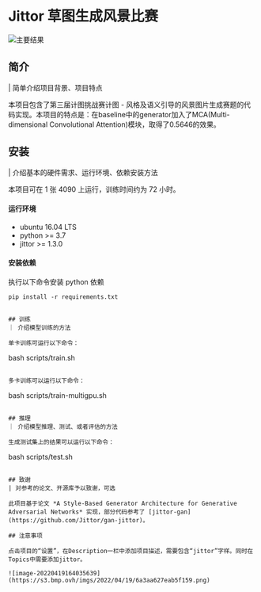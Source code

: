 
# Jittor 草图生成风景比赛

![主要结果](https://s3.bmp.ovh/imgs/2022/04/19/440f015864695c92.png)


## 简介
| 简单介绍项目背景、项目特点

本项目包含了第三届计图挑战赛计图 - 风格及语义引导的风景图片生成赛题的代码实现。本项目的特点是：在baseline中的generator加入了MCA(Multi-dimensional Convolutional Attention)模块，取得了0.5646的效果。

## 安装 
| 介绍基本的硬件需求、运行环境、依赖安装方法

本项目可在 1 张 4090 上运行，训练时间约为 72 小时。

#### 运行环境
- ubuntu 16.04 LTS
- python >= 3.7
- jittor >= 1.3.0

#### 安装依赖
执行以下命令安装 python 依赖
```
pip install -r requirements.txt
```

```

## 训练
｜ 介绍模型训练的方法

单卡训练可运行以下命令：
```
bash scripts/train.sh
```

多卡训练可以运行以下命令：
```
bash scripts/train-multigpu.sh
```

## 推理
｜ 介绍模型推理、测试、或者评估的方法

生成测试集上的结果可以运行以下命令：

```
bash scripts/test.sh
```

## 致谢
| 对参考的论文、开源库予以致谢，可选

此项目基于论文 *A Style-Based Generator Architecture for Generative Adversarial Networks* 实现，部分代码参考了 [jittor-gan](https://github.com/Jittor/gan-jittor)。

## 注意事项

点击项目的“设置”，在Description一栏中添加项目描述，需要包含“jittor”字样。同时在Topics中需要添加jittor。

![image-20220419164035639](https://s3.bmp.ovh/imgs/2022/04/19/6a3aa627eab5f159.png)
